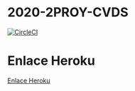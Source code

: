 # 2020-2PROY-CVDS

[![CircleCI](https://circleci.com/gh/Los-Programadoress/2020-2PROY-CVDS.svg?style=svg)](https://circleci.com/gh/Los-Programadoress/2020-2PROY-CVDS)


# Enlace Heroku
[Enlace Heroku](https://historialdeequipo.herokuapp.com)
